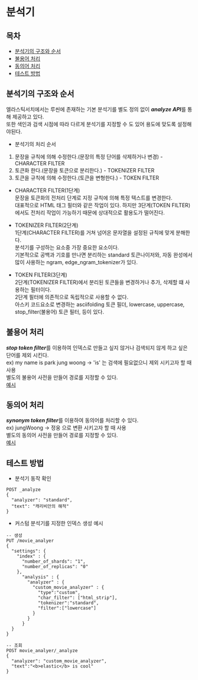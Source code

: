 # 분석기

## 목차
- [분석기의 구조와 순서](#분석기의-구조와-순서)
- [불용어 처리](#불용어-처리)
- [동의어 처리](#동의어-처리)
- [테스트 방법](#테스트-방법)

## 분석기의 구조와 순서
엘라스틱서치에서는 루씬에 존재하는 기본 분석기를 별도 정의 없이 ***analyze API***를 통해 제공하고 있다.\
또한 색인과 검색 시점에 따라 다르게 분석기를 지정할 수 도 있어 용도에 맞도록 설정해야된다.
- 분석기의 처리 순서
1. 문장을 규칙에 의해 수정한다.(문장의 특정 단어를 삭제하거나 변경) - CHARACTER FILTER
2. 토큰화 한다.(문장을 토큰으로 분리한다.) - TOKENIZER FILTER
3. 토큰을 규칙에 의해 수정한다.(토큰을 변형한다.) - TOKEN FILTER

- CHARACTER FILTER(1단계)\
문장을 토큰화의 전처리 단계로 지정 규칙에 의해 특정 텍스트를 변경한다.\
대표적으로 HTML 태그 필터와 같은 작업이 있다. 하지만 3단계(TOKEN FILTER)에서도 전처리 작업이 가능하기 때문에 상대적으로 활용도가 떨어진다. 

- TOKENIZER FILTER(2단계)\
1단계(CHARACTER FILTER)를 거쳐 넘어온 문자열을 설정된 규칙에 맞게 분해한다.\
분석기를 구성하는 요소중 가장 중요한 요소이다.\
기본적으로 공백과 기호를 만나면 분리하는 standard 토큰나이저와, 자동 완성에서 많이 사용하는 ngram, edge_ngram_tokenizer가 있다.

- TOKEN FILTER(3단계)\
2단계(TOKENIZER FILTER)에서 분리된 토큰들을 변경하거나 추가, 삭제할 떄 사용하는 필터이다.\
2단계 필터에 의존적으로 독립적으로 사용할 수 없다.\
아스키 코드요소로 변경하는 asciifolding 토큰 필더, lowercase, uppercase, stop_filter(불용어) 토큰 필터, 등이 있다.

## 불용어 처리
***stop token filter***를 이용하여 인덱스로 만들고 싶지 않거나 검색되지 않게 하고 싶은 단어를 제외 시킨다.\
ex) my name is park jung woong -> 'is' 는 검색에 필요없으니 제외 시키고자 할 때 사용\
별도의 불용어 사전을 만들어 경로를 지정할 수 있다.\
[예시](https://www.elastic.co/guide/en/elasticsearch/reference/current/analysis-stop-tokenfilter.html#analysis-stop-tokenfilter)

## 동의어 처리
***synonym token filter***를 이용하여 동의어를 처리할 수 있다.\
ex) jungWoong -> 정웅 으로 변환 시키고자 할 때 사용\
별도의 동의어 사전을 만들어 경로를 지정할 수 있다.\
[예시](https://www.elastic.co/guide/en/elasticsearch/reference/current/analysis-synonym-tokenfilter.html)

## 테스트 방법
- 분석기 동작 확인
```http request
POST _analyze
{
  "analyzer": "standard",
  "text": "캐리비안의 해적"
}
```

- 커스텀 분석기를 지정한 인덱스 생성 예시
``` http request
-- 생성
PUT /movie_analyer
{
  "settings": {
    "index" : {
      "number_of_shards": "1",
      "number_of_replicas": "0"
    },
      "analysis" : {
        "analyzer" : {
          "custom_movie_analyzer" : {
            "type":"custom",
            "char_filter": ["html_strip"],
            "tokenizer":"standard",
            "filter":["lowercase"]
          }
        }
      }
  }
}

-- 조회
POST movie_analyer/_analyze
{
  "analyzer": "custom_movie_analyzer", 
  "text":"<b>elastic</b> is cool"
}

```

